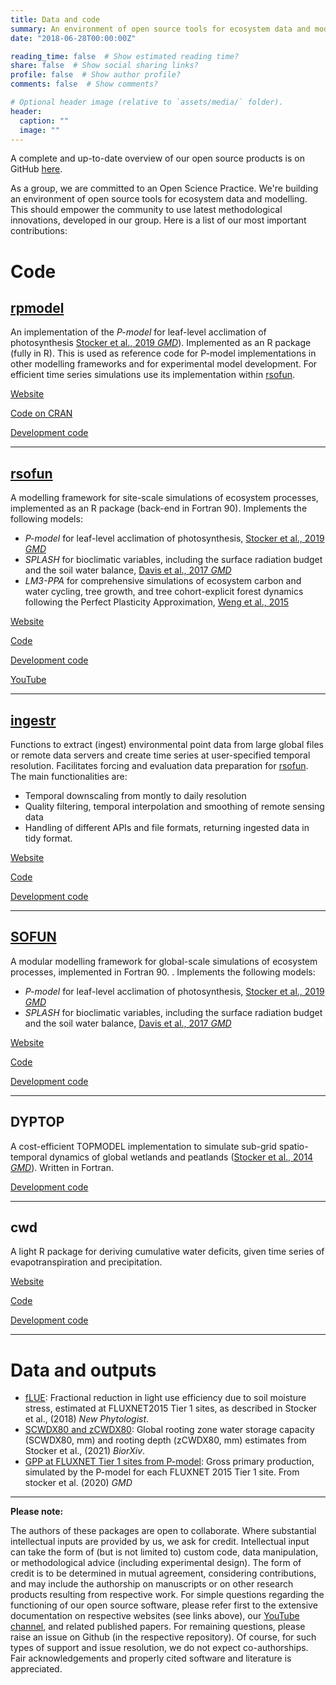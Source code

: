 ```yaml
---
title: Data and code
summary: An environment of open source tools for ecosystem data and modelling
date: "2018-06-28T00:00:00Z"

reading_time: false  # Show estimated reading time?
share: false  # Show social sharing links?
profile: false  # Show author profile?
comments: false  # Show comments?

# Optional header image (relative to `assets/media/` folder).
header:
  caption: ""
  image: ""
---
```


A complete and up-to-date overview of our open source products is on GitHub [here](https://github.com/geco-bern).

As a group, we are committed to an Open Science Practice. We're building an environment of open source tools for ecosystem data and modelling. This should empower the community to use latest methodological innovations, developed in our group. Here is a list of our most important contributions:

# Code

## [rpmodel](https://geco-bern.github.io/rpmodel/)

An implementation of the *P-model* for leaf-level acclimation of photosynthesis [Stocker et al., 2019 *GMD*](https://gmd.copernicus.org/articles/13/1545/2020/)). Implemented as an R package (fully in R). This is used as reference code for P-model implementations in other modelling frameworks and for experimental model development. For efficient time series simulations use its implementation within [rsofun](https://geco-bern.github.io/rsofun/).

[Website](https://geco-bern.github.io/rpmodel/)

[Code on CRAN](https://cran.r-project.org/web/packages/rpmodel/index.html)

[Development code](https://github.com/geco-bern/rpmodel/)

---

## [rsofun](https://geco-bern.github.io/rsofun/)

A modelling framework for site-scale simulations of ecosystem processes, implemented as an R package (back-end in Fortran 90). Implements the following models:

- *P-model* for leaf-level acclimation of photosynthesis, [Stocker et al., 2019 *GMD*](https://gmd.copernicus.org/articles/13/1545/2020/)
- *SPLASH* for bioclimatic variables, including the surface radiation budget and the soil water balance, [Davis et al., 2017 *GMD*](https://gmd.copernicus.org/articles/10/689/2017/gmd-10-689-2017.html)
- *LM3-PPA* for comprehensive simulations of ecosystem carbon and water cycling, tree growth, and tree cohort-explicit forest dynamics following the Perfect Plasticity Approximation, [Weng et al., 2015](www.biogeosciences.net/12/2655/2015/doi:10.5194/bg-12-2655-2015)

[Website](https://geco-bern.github.io/rsofun/)

[Code](https://doi.org/10.5281/zenodo.3759405)

[Development code](https://github.com/geco-bern/rsofun/)

[YouTube](https://www.youtube.com/playlist?list=PLgcfjtTdT1h9EJd7_iy-ZvrUjpoY-r-C8)

---

## [ingestr](https://geco-bern.github.io/ingestr/)

Functions to extract (ingest) environmental point data from large global files or remote data servers and create time series at user-specified temporal resolution. Facilitates forcing and evaluation data preparation for [rsofun](https://geco-bern.github.io/rsofun/). The main functionalities are:

- Temporal downscaling from montly to daily resolution
- Quality filtering, temporal interpolation and smoothing of remote sensing data
- Handling of different APIs and file formats, returning ingested data in tidy format.

[Website](https://geco-bern.github.io/ingestr/)

[Code](https://doi.org/10.5281/zenodo.4495563)

[Development code](https://github.com/geco-bern/ingestr/)

---


## [SOFUN](https://stineb.github.io/sofun/)

A modular modelling framework for global-scale simulations of ecosystem processes, implemented in Fortran 90. . Implements the following models:

- *P-model* for leaf-level acclimation of photosynthesis, [Stocker et al., 2019 *GMD*](https://gmd.copernicus.org/articles/13/1545/2020/)
- *SPLASH* for bioclimatic variables, including the surface radiation budget and the soil water balance, [Davis et al., 2017 *GMD*](https://gmd.copernicus.org/articles/10/689/2017/gmd-10-689-2017.html)

[Website](https://stineb.github.io/sofun/)

[Code](https://doi.org/10.5281/zenodo.3529466)

[Development code](https://github.com/stineb/sofun)

---

## DYPTOP

A cost-efficient TOPMODEL implementation to simulate sub-grid spatio-temporal dynamics of global wetlands and peatlands ([Stocker et al., 2014 *GMD*](https://gmd.copernicus.org/articles/7/3089/2014/)). Written in Fortran.

[Development code](https://github.com/stineb/dyptop)

---

## cwd

A light R package for deriving cumulative water deficits, given time series of evapotranspiration and precipitation.

[Website](https://stineb.github.io/cwd/)

[Code](https://doi.org/10.5281/zenodo.5359053)

[Development code](https://github.com/stineb/cwd/)

---

# Data and outputs

- [fLUE](https://doi.org/10.5281/zenodo.1158524): Fractional reduction in light use efficiency due to soil moisture stress, estimated at FLUXNET2015 Tier 1 sites, as described in Stocker et al., (2018) *New Phytologist*.
- [SCWDX80 and zCWDX80](https://doi.org/10.5281/zenodo.5515246): Global rooting zone water storage capacity (SCWDX80, mm) and rooting depth (zCWDX80, mm) estimates from Stocker et al., (2021) *BiorXiv*.
- [GPP at FLUXNET Tier 1 sites from P-model](https://doi.org/10.5281/zenodo.3559850): Gross primary production, simulated by the P-model for each FLUXNET 2015 Tier 1 site. From stocker et al. (2020) *GMD*


---


**Please note:**

The authors of these packages are open to collaborate. Where substantial intellectual inputs are provided by us, we ask for credit. Intellectual input can take the form of (but is not limited to) custom code, data manipulation, or methodological advice (including experimental design). The form of credit is to be determined in mutual agreement, considering contributions, and may include the authorship on manuscripts or on other research products resulting from respective work. For simple questions regarding the functioning of our open source software, please refer first to the extensive documentation on respective websites (see links above), our [YouTube channel](https://www.youtube.com/@geco-group), and related published papers. For remaining questions, please raise an issue on Github (in the respective repository). Of course, for such types of support and issue resolution, we do not expect co-authorships. Fair acknowledgements and properly cited software and literature is appreciated.

